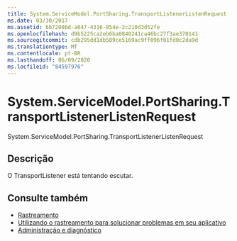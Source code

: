```yaml
---
title: System.ServiceModel.PortSharing.TransportListenerListenRequest
ms.date: 03/30/2017
ms.assetid: 6b72086d-a047-4316-854e-2c210d3d52fe
ms.openlocfilehash: d9b5225ca2eb6ba0840241ca46bc27f3ae370141
ms.sourcegitcommit: cdb295dd1db589ce5169ac9ff096f01fd0c2da9d
ms.translationtype: MT
ms.contentlocale: pt-BR
ms.lasthandoff: 06/09/2020
ms.locfileid: "84597976"
---
```

# <a name="systemservicemodelportsharingtransportlistenerlistenrequest"></a>System.ServiceModel.PortSharing.TransportListenerListenRequest
System.ServiceModel.PortSharing.TransportListenerListenRequest  
  
## <a name="description"></a>Descrição  
 O TransportListener está tentando escutar.  
  
## <a name="see-also"></a>Consulte também

- [Rastreamento](index.md)
- [Utilizando o rastreamento para solucionar problemas em seu aplicativo](using-tracing-to-troubleshoot-your-application.md)
- [Administração e diagnóstico](../index.md)
